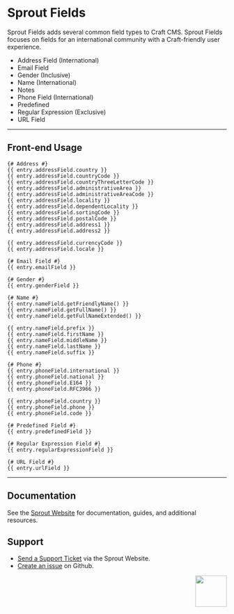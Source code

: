 # Sprout Fields

Sprout Fields adds several common field types to Craft CMS. Sprout Fields focuses on fields for an international community with a Craft-friendly user experience.  

- Address Field (International)
- Email Field
- Gender (Inclusive)
- Name (International)
- Notes
- Phone Field (International)
- Predefined
- Regular Expression (Exclusive)
- URL Field

----

## Front-end Usage

``` twig
{# Address #}
{{ entry.addressField.country }}
{{ entry.addressField.countryCode }}
{{ entry.addressField.countryThreeLetterCode }}
{{ entry.addressField.administrativeArea }}
{{ entry.addressField.administrativeAreaCode }}
{{ entry.addressField.locality }}
{{ entry.addressField.dependentLocality }}
{{ entry.addressField.sortingCode }}
{{ entry.addressField.postalCode }}
{{ entry.addressField.address1 }}
{{ entry.addressField.address2 }}

{{ entry.addressField.currencyCode }}
{{ entry.addressField.locale }}

{# Email Field #}
{{ entry.emailField }}

{# Gender #}
{{ entry.genderField }}

{# Name #}
{{ entry.nameField.getFriendlyName() }}
{{ entry.nameField.getFullName() }}
{{ entry.nameField.getFullNameExtended() }}

{{ entry.nameField.prefix }}
{{ entry.nameField.firstName }}
{{ entry.nameField.middleName }}
{{ entry.nameField.lastName }}
{{ entry.nameField.suffix }}

{# Phone #}
{{ entry.phoneField.international }}
{{ entry.phoneField.national }}
{{ entry.phoneField.E164 }}
{{ entry.phoneField.RFC3966 }}

{{ entry.phoneField.country }}
{{ entry.phoneField.phone }}
{{ entry.phoneField.code }}

{# Predefined Field #}
{{ entry.predefinedField }}

{# Regular Expression Field #}
{{ entry.regularExpressionField }}

{# URL Field #}
{{ entry.urlField }}
```

----

## Documentation

See the [Sprout Website](https://sprout.barrelstrengthdesign.com/craft-plugins/fields/docs) for documentation, guides, and additional resources. 

## Support

- [Send a Support Ticket](https://sprout.barrelstrengthdesign.com/craft-plugins/request/support) via the Sprout Website.
- [Create an issue](https://github.com/barrelstrength/craft-sprout-fields/issues) on Github.

<a href="https://sprout.barrelstrengthdesign.com" target="_blank">
  <img src="https://s3.amazonaws.com/sprout.barrelstrengthdesign.com-assets/content/plugins/sprout-icon.svg" width="72" align="right">
</a>